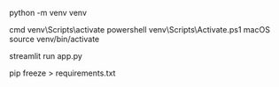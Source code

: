 python -m venv venv

cmd
venv\Scripts\activate
powershell
venv\Scripts\Activate.ps1
macOS
source venv/bin/activate

streamlit run app.py

pip freeze > requirements.txt

